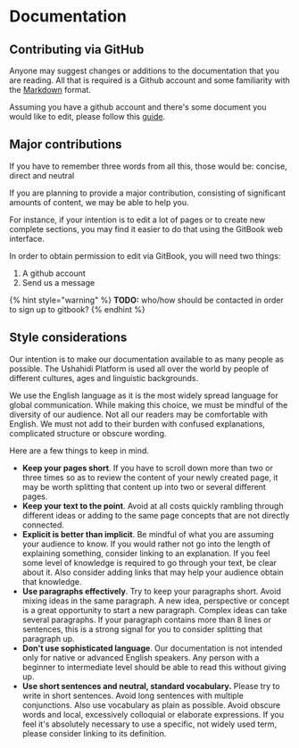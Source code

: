 # Documentation

## Contributing via GitHub

Anyone may suggest changes or additions to the documentation that you are reading. All that is required is a Github account and some familiarity with the [Markdown](https://guides.github.com/features/mastering-markdown/) format.

Assuming you have a github account and there's some document you would like to edit, please follow this [guide](contributing-docs-via-github.md).

## Major contributions

If you have to remember three words from all this, those would be: concise, direct and neutral

If you are planning to provide a major contribution, consisting of significant amounts of content, we may be able to help you.

For instance, if your intention is to edit a lot of pages or to create new complete sections, you may find it easier to do that using the GitBook web interface.

In order to obtain permission to edit via GitBook, you will need two things:

1. A github account
2. Send us a message

{% hint style="warning" %}
**TODO:** who/how should be contacted in order to sign up to gitbook?
{% endhint %}

## Style considerations

Our intention is to make our documentation available to as many people as possible. The Ushahidi Platform is used all over the world by people of different cultures, ages and linguistic backgrounds.

We use the English language as it is the most widely spread language for global communication. While making this choice, we must be mindful of the diversity of our audience. Not all our readers may be comfortable with English. We must not add to their burden with confused explanations, complicated structure or obscure wording.

Here are a few things to keep in mind. 

* **Keep your pages short**. If you have to scroll down more than two or three times so as to review the content of your newly created page, it may be worth splitting that content up into two or several different pages.
* **Keep your text to the point**. Avoid at all costs quickly rambling through different ideas or adding to the same page concepts that are not directly connected.
* **Explicit is better than implicit**. Be mindful of what you are assuming your audience to know. If you would rather not go into the length of explaining something, consider linking to an explanation. If you feel some level of knowledge is required to go through your text, be clear about it. Also consider adding links that may help your audience obtain that knowledge.
* **Use paragraphs effectively**. Try to keep your paragraphs short. Avoid mixing ideas in the same paragraph. A new idea, perspective or concept is a great opportunity to start a new paragraph. Complex ideas can take several paragraphs. If your paragraph contains more than 8 lines or sentences, this is a strong signal for you to consider splitting that paragraph up.
* **Don't use sophisticated language**. Our documentation is not intended only for native or advanced English speakers. Any person with a beginner to intermediate level should be able to read this without giving up.
* **Use short sentences and neutral, standard vocabulary.** Please try to write in short sentences. Avoid long sentences with multiple conjunctions. Also use vocabulary as plain as possible. Avoid obscure words and local, excessively colloquial or elaborate expressions.  If you feel it's absolutely necessary to use a specific, not widely used term, please consider linking to its definition.



